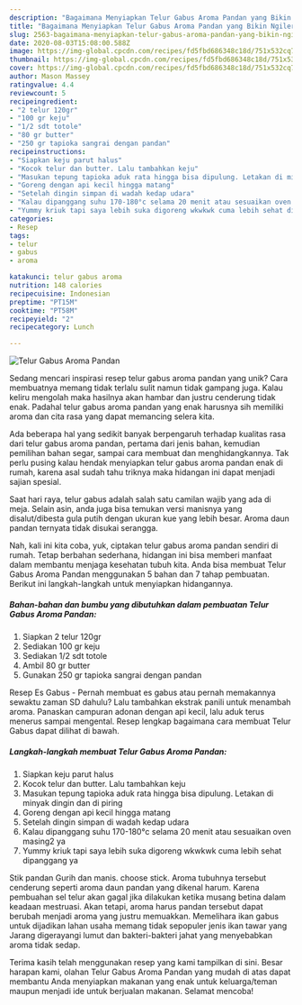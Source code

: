 ```yaml
---
description: "Bagaimana Menyiapkan Telur Gabus Aroma Pandan yang Bikin Ngiler"
title: "Bagaimana Menyiapkan Telur Gabus Aroma Pandan yang Bikin Ngiler"
slug: 2563-bagaimana-menyiapkan-telur-gabus-aroma-pandan-yang-bikin-ngiler
date: 2020-08-03T15:08:00.588Z
image: https://img-global.cpcdn.com/recipes/fd5fbd686348c18d/751x532cq70/telur-gabus-aroma-pandan-foto-resep-utama.jpg
thumbnail: https://img-global.cpcdn.com/recipes/fd5fbd686348c18d/751x532cq70/telur-gabus-aroma-pandan-foto-resep-utama.jpg
cover: https://img-global.cpcdn.com/recipes/fd5fbd686348c18d/751x532cq70/telur-gabus-aroma-pandan-foto-resep-utama.jpg
author: Mason Massey
ratingvalue: 4.4
reviewcount: 5
recipeingredient:
- "2 telur 120gr"
- "100 gr keju"
- "1/2 sdt totole"
- "80 gr butter"
- "250 gr tapioka sangrai dengan pandan"
recipeinstructions:
- "Siapkan keju parut halus"
- "Kocok telur dan butter. Lalu tambahkan keju"
- "Masukan tepung tapioka aduk rata hingga bisa dipulung. Letakan di minyak dingin dan di piring"
- "Goreng dengan api kecil hingga matang"
- "Setelah dingin simpan di wadah kedap udara"
- "Kalau dipanggang suhu 170-180°c selama 20 menit atau sesuaikan oven masing2 ya"
- "Yummy kriuk tapi saya lebih suka digoreng wkwkwk cuma lebih sehat dipanggang ya"
categories:
- Resep
tags:
- telur
- gabus
- aroma

katakunci: telur gabus aroma 
nutrition: 148 calories
recipecuisine: Indonesian
preptime: "PT15M"
cooktime: "PT58M"
recipeyield: "2"
recipecategory: Lunch

---
```



![Telur Gabus Aroma Pandan](https://img-global.cpcdn.com/recipes/fd5fbd686348c18d/751x532cq70/telur-gabus-aroma-pandan-foto-resep-utama.jpg)

Sedang mencari inspirasi resep telur gabus aroma pandan yang unik? Cara membuatnya memang tidak terlalu sulit namun tidak gampang juga. Kalau keliru mengolah maka hasilnya akan hambar dan justru cenderung tidak enak. Padahal telur gabus aroma pandan yang enak harusnya sih memiliki aroma dan cita rasa yang dapat memancing selera kita.

Ada beberapa hal yang sedikit banyak berpengaruh terhadap kualitas rasa dari telur gabus aroma pandan, pertama dari jenis bahan, kemudian pemilihan bahan segar, sampai cara membuat dan menghidangkannya. Tak perlu pusing kalau hendak menyiapkan telur gabus aroma pandan enak di rumah, karena asal sudah tahu triknya maka hidangan ini dapat menjadi sajian spesial.

Saat hari raya, telur gabus adalah salah satu camilan wajib yang ada di meja. Selain asin, anda juga bisa temukan versi manisnya yang disalut/dibesta gula putih dengan ukuran kue yang lebih besar. Aroma daun pandan ternyata tidak disukai serangga.


Nah, kali ini kita coba, yuk, ciptakan telur gabus aroma pandan sendiri di rumah. Tetap berbahan sederhana, hidangan ini bisa memberi manfaat dalam membantu menjaga kesehatan tubuh kita. Anda bisa membuat Telur Gabus Aroma Pandan menggunakan 5 bahan dan 7 tahap pembuatan. Berikut ini langkah-langkah untuk menyiapkan hidangannya.

<!--inarticleads1-->

##### Bahan-bahan dan bumbu yang dibutuhkan dalam pembuatan Telur Gabus Aroma Pandan:

1. Siapkan 2 telur 120gr
1. Sediakan 100 gr keju
1. Sediakan 1/2 sdt totole
1. Ambil 80 gr butter
1. Gunakan 250 gr tapioka sangrai dengan pandan


Resep Es Gabus - Pernah membuat es gabus atau pernah memakannya sewaktu zaman SD dahulu? Lalu tambahkan ekstrak panili untuk menambah aroma. Panaskan campuran adonan dengan api kecil, lalu aduk terus menerus sampai mengental. Resep lengkap bagaimana cara membuat Telur Gabus dapat dilihat di bawah. 

<!--inarticleads2-->

##### Langkah-langkah membuat Telur Gabus Aroma Pandan:

1. Siapkan keju parut halus
1. Kocok telur dan butter. Lalu tambahkan keju
1. Masukan tepung tapioka aduk rata hingga bisa dipulung. Letakan di minyak dingin dan di piring
1. Goreng dengan api kecil hingga matang
1. Setelah dingin simpan di wadah kedap udara
1. Kalau dipanggang suhu 170-180°c selama 20 menit atau sesuaikan oven masing2 ya
1. Yummy kriuk tapi saya lebih suka digoreng wkwkwk cuma lebih sehat dipanggang ya


Stik pandan Gurih dan manis. choose stick. Aroma tubuhnya tersebut cenderung seperti aroma daun pandan yang dikenal harum. Karena pembuahan sel telur akan gagal jika dilakukan ketika musang betina dalam keadaan mestruasi. Akan tetapi, aroma harus pandan tersebut dapat berubah menjadi aroma yang justru memuakkan. Memelihara ikan gabus untuk dijadikan lahan usaha memang tidak sepopuler jenis ikan tawar yang Jarang digerayangi lumut dan bakteri-bakteri jahat yang menyebabkan aroma tidak sedap. 

Terima kasih telah menggunakan resep yang kami tampilkan di sini. Besar harapan kami, olahan Telur Gabus Aroma Pandan yang mudah di atas dapat membantu Anda menyiapkan makanan yang enak untuk keluarga/teman maupun menjadi ide untuk berjualan makanan. Selamat mencoba!
